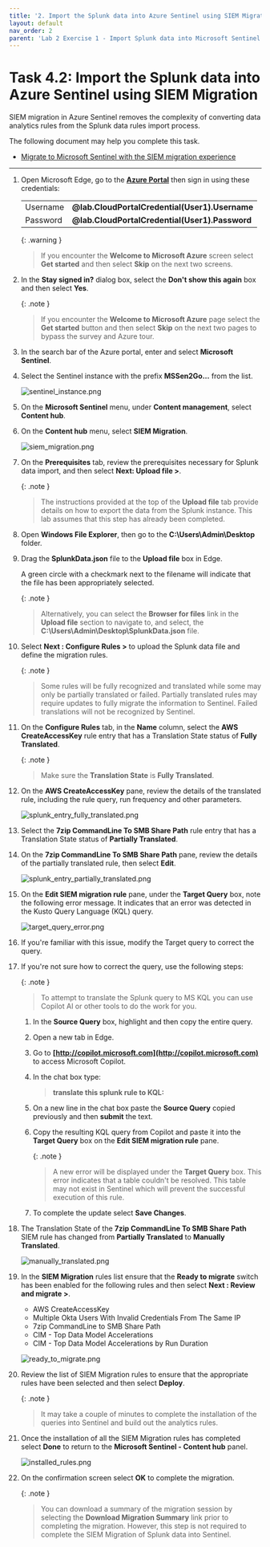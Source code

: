 ```yaml
---
title: '2. Import the Splunk data into Azure Sentinel using SIEM Migration'
layout: default
nav_order: 2
parent: 'Lab 2 Exercise 1 - Import Splunk data into Microsoft Sentinel'
---
```


# Task 4.2: Import the Splunk data into Azure Sentinel using SIEM Migration

SIEM migration in Azure Sentinel removes the complexity of converting data analytics rules from the Splunk data rules import process.

The following document may help you complete this task.  

- [Migrate to Microsoft Sentinel with the SIEM migration experience](https://learn.microsoft.com/en-us/azure/sentinel/siem-migration)

---

1.  Open Microsoft Edge, go to the **[Azure Portal](https://portal.azure.com)** then sign in using these credentials:

    | | |
    |:--|:--|
    | Username | **@lab.CloudPortalCredential(User1).Username** |
    | Password | **@lab.CloudPortalCredential(User1).Password** |

    {: .warning }
    > If you encounter the **Welcome to Microsoft Azure** screen select **Get started** and then select **Skip** on the next two screens.

1.  In the **Stay signed in?** dialog box, select the **Don't show this again** box and then select **Yes**.

    {: .note }
    > If you encounter the **Welcome to Microsoft Azure** page select the **Get started** button and then select **Skip** on the next two pages to bypass the survey and Azure tour.

1.  In the search bar of the Azure portal, enter and select **Microsoft Sentinel**.

1.  Select the Sentinel instance with the prefix **MSSen2Go...** from the list.

    ![sentinel_instance.png](../media/sentinel_instance.png)

1.  On the **Microsoft Sentinel** menu, under **Content management**, select **Content hub**.

1.  On the **Content hub** menu, select **SIEM Migration**.

    ![siem_migration.png](../media/siem_migration.png)

1.  On the **Prerequisites** tab, review the prerequisites necessary for Splunk data import, and then select **Next: Upload file >**.

    {: .note }
    > The instructions provided at the top of the **Upload file** tab provide details on how to export the data from the Splunk instance. This lab assumes that this step has already been completed.

1.  Open **Windows File Explorer**, then go to the **C:\Users\Admin\Desktop** folder.

1.  Drag the **SplunkData.json** file to the **Upload file** box in Edge.

    A green circle with a checkmark next to the filename will indicate that the file has been appropriately selected.

    {: .note }
    >Alternatively, you can select the **Browser for files** link in the **Upload file** section to navigate to, and select, the **C:\Users\Admin\Desktop\SplunkData.json** file.

1.  Select **Next : Configure Rules >** to upload the Splunk data file and define the migration rules.

    {: .note }
    > Some rules will be fully recognized and translated while some may only be partially translated or failed. Partially translated rules may require updates to fully migrate the information to Sentinel. Failed translations will not be recognized by Sentinel.

1.  On the **Configure Rules** tab, in the **Name** column, select the **AWS CreateAccessKey** rule entry that has a Translation State status of **Fully Translated**.   

    {: .note }
    > Make sure the **Translation State** is **Fully Translated**.  
    
1.  On the **AWS CreateAccessKey** pane, review the details of the translated rule, including the rule query, run frequency and other parameters. 

    ![splunk_entry_fully_translated.png](../media/splunk_entry_fully_translated.png)  

1.  Select the **7zip CommandLine To SMB Share Path** rule entry that has a Translation State status of **Partially Translated**.  

1.  On the **7zip CommandLine To SMB Share Path** pane, review the details of the partially translated rule, then select **Edit**.

    ![splunk_entry_partially_translated.png](../media/splunk_entry_partially_translated.png)

1.  On the **Edit SIEM migration rule** pane, under the **Target Query** box, note the following error message. It indicates that an error was detected in the Kusto Query Language (KQL) query.

    ![target_query_error.png](../media/target_query_error.png)

1.  If you're familiar with this issue, modify the Target query to correct the query.

1.  If you're not sure how to correct the query, use the following steps:

    {: .note }
    > To attempt to translate the Splunk query to MS KQL you can use Copilot AI or other tools to do the work for you.

    1.  In the **Source Query** box, highlight and then copy the entire query.

    1.  Open a new tab in Edge.

    1.  Go to **[http://copilot.microsoft.com](http://copilot.microsoft.com)** to access Microsoft Copilot.

    1.  In the chat box type:

        >**translate this splunk rule to KQL:**
    
    1.  On a new line in the chat box paste the **Source Query** copied previously and then **submit** the text.

    1.  Copy the resulting KQL query from Copilot and paste it into the **Target Query** box on the **Edit SIEM migration rule** pane.

        {: .note }
        > A new error will be displayed under the **Target Query** box. This error indicates that a table couldn't be resolved. This table may not exist in Sentinel which will prevent the successful execution of this rule.

    1.  To complete the update select **Save Changes**.

1.  The Translation State of the **7zip CommandLine To SMB Share Path** SIEM rule has changed from **Partially Translated** to **Manually Translated**. 

    ![manually_translated.png](../media/manually_translated.png)

1.  In the **SIEM Migration** rules list ensure that the **Ready to migrate** switch has been enabled for the following rules and then select **Next : Review and migrate >**.

    - AWS CreateAccessKey
    - Multiple Okta Users With Invalid Credentials From The Same IP
    - 7zip CommandLine to SMB Share Path
    - CIM - Top Data Model Accelerations
    - CIM - Top Data Model Accelerations by Run Duration

    ![ready_to_migrate.png](../media/ready_to_migrate.png)

1.  Review the list of SIEM Migration rules to ensure that the appropriate rules have been selected and then select **Deploy**.

    {: .note }
    >It may take a couple of minutes to complete the installation of the queries into Sentinel and build out the analytics rules.

1.  Once the installation of all the SIEM Migration rules has completed select **Done** to return to the **Microsoft Sentinel - Content hub** panel.

    ![installed_rules.png](../media/installed_rules.png)

1. On the confirmation screen select **OK** to complete the migration.

    {: .note }
    > You can download a summary of the migration session by selecting the **Download Migration Summary** link prior to completing the migration. However, this step is not required to complete the SIEM Migration of Splunk data into Sentinel.
